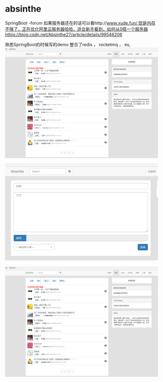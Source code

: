 # absinthe
SpringBoot -forum
如果服务器还在的话可以看http://www.xude.fun/,但是内存不够了，正在优化阿里云服务器哈哈，适合新手看到，如何从0搭一个服务器
https://blog.csdn.net/Absinthe27/article/details/99546206


熟悉SpringBoot的时候写的demo
整合了redis ， rocketmq ， es,
![Image text](https://github.com/Absinthe27/image/blob/master/%E9%A6%96%E9%A1%B5.jpg)

![Image text](https://github.com/Absinthe27/image/blob/master/%E5%8F%91%E5%B8%96.jpg)

![Image text](https://github.com/Absinthe27/image/blob/master/%E9%A6%96%E9%A1%B5.jpg)
